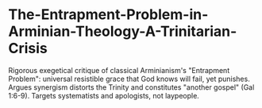 # The-Entrapment-Problem-in-Arminian-Theology-A-Trinitarian-Crisis
Rigorous exegetical critique of classical Arminianism's "Entrapment Problem": universal resistible grace that God knows will fail, yet punishes. Argues synergism distorts the Trinity and constitutes "another gospel" (Gal 1:6-9). Targets systematists and apologists, not laypeople.
